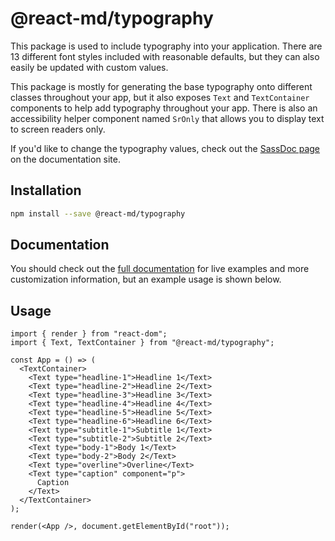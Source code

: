 # @react-md/typography

This package is used to include typography into your application. There are 13
different font styles included with reasonable defaults, but they can also
easily be updated with custom values.

This package is mostly for generating the base typography onto different classes
throughout your app, but it also exposes `Text` and `TextContainer` components
to help add typography throughout your app. There is also an accessibility
helper component named `SrOnly` that allows you to display text to screen
readers only.

If you'd like to change the typography values, check out the
[SassDoc page](https://react-md.dev/packages/typography/sassdoc) on the
documentation site.

## Installation

```sh
npm install --save @react-md/typography
```

<!-- DOCS_REMOVE -->

## Documentation

You should check out the
[full documentation](https://react-md.dev/packages/typography/demos) for live
examples and more customization information, but an example usage is shown
below.

<!-- DOCS_REMOVE_END -->

## Usage

```tsx
import { render } from "react-dom";
import { Text, TextContainer } from "@react-md/typography";

const App = () => (
  <TextContainer>
    <Text type="headline-1">Headline 1</Text>
    <Text type="headline-2">Headline 2</Text>
    <Text type="headline-3">Headline 3</Text>
    <Text type="headline-4">Headline 4</Text>
    <Text type="headline-5">Headline 5</Text>
    <Text type="headline-6">Headline 6</Text>
    <Text type="subtitle-1">Subtitle 1</Text>
    <Text type="subtitle-2">Subtitle 2</Text>
    <Text type="body-1">Body 1</Text>
    <Text type="body-2">Body 2</Text>
    <Text type="overline">Overline</Text>
    <Text type="caption" component="p">
      Caption
    </Text>
  </TextContainer>
);

render(<App />, document.getElementById("root"));
```
